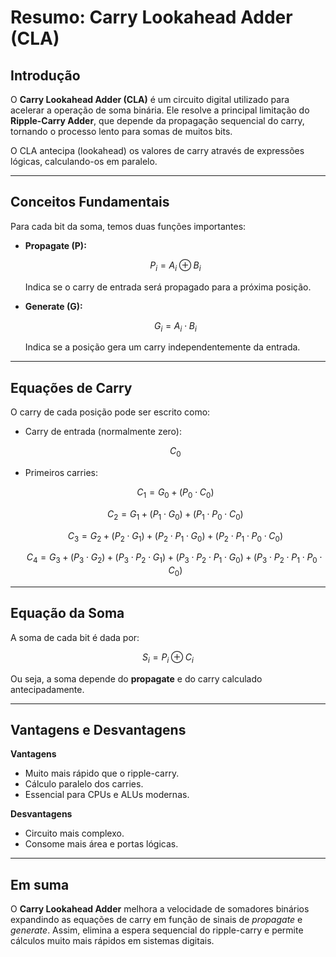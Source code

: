# Resumo: Carry Lookahead Adder (CLA)

## Introdução

O **Carry Lookahead Adder (CLA)** é um circuito digital utilizado para acelerar a operação de soma binária.
Ele resolve a principal limitação do **Ripple-Carry Adder**, que depende da propagação sequencial do carry, tornando o processo lento para somas de muitos bits.

O CLA antecipa (lookahead) os valores de carry através de expressões lógicas, calculando-os em paralelo.

---

## Conceitos Fundamentais

Para cada bit da soma, temos duas funções importantes:

* **Propagate (P):**

  $$
  P_i = A_i \oplus B_i
  $$

  Indica se o carry de entrada será propagado para a próxima posição.

* **Generate (G):**

  $$
  G_i = A_i \cdot B_i
  $$

  Indica se a posição gera um carry independentemente da entrada.

---

## Equações de Carry

O carry de cada posição pode ser escrito como:

* Carry de entrada (normalmente zero):

  $$
  C_0
  $$

* Primeiros carries:

  $$
  C_1 = G_0 + (P_0 \cdot C_0)
  $$

  $$
  C_2 = G_1 + (P_1 \cdot G_0) + (P_1 \cdot P_0 \cdot C_0)
  $$

  $$
  C_3 = G_2 + (P_2 \cdot G_1) + (P_2 \cdot P_1 \cdot G_0) + (P_2 \cdot P_1 \cdot P_0 \cdot C_0)
  $$

  $$
  C_4 = G_3 + (P_3 \cdot G_2) + (P_3 \cdot P_2 \cdot G_1) + (P_3 \cdot P_2 \cdot P_1 \cdot G_0) + (P_3 \cdot P_2 \cdot P_1 \cdot P_0 \cdot C_0)
  $$

---

## Equação da Soma

A soma de cada bit é dada por:

$$
S_i = P_i \oplus C_i
$$

Ou seja, a soma depende do **propagate** e do carry calculado antecipadamente.

---

## Vantagens e Desvantagens

**Vantagens**

* Muito mais rápido que o ripple-carry.
* Cálculo paralelo dos carries.
* Essencial para CPUs e ALUs modernas.

**Desvantagens**

* Circuito mais complexo.
* Consome mais área e portas lógicas.

---

## Em suma

O **Carry Lookahead Adder** melhora a velocidade de somadores binários expandindo as equações de carry em função de sinais de *propagate* e *generate*.
Assim, elimina a espera sequencial do ripple-carry e permite cálculos muito mais rápidos em sistemas digitais.
